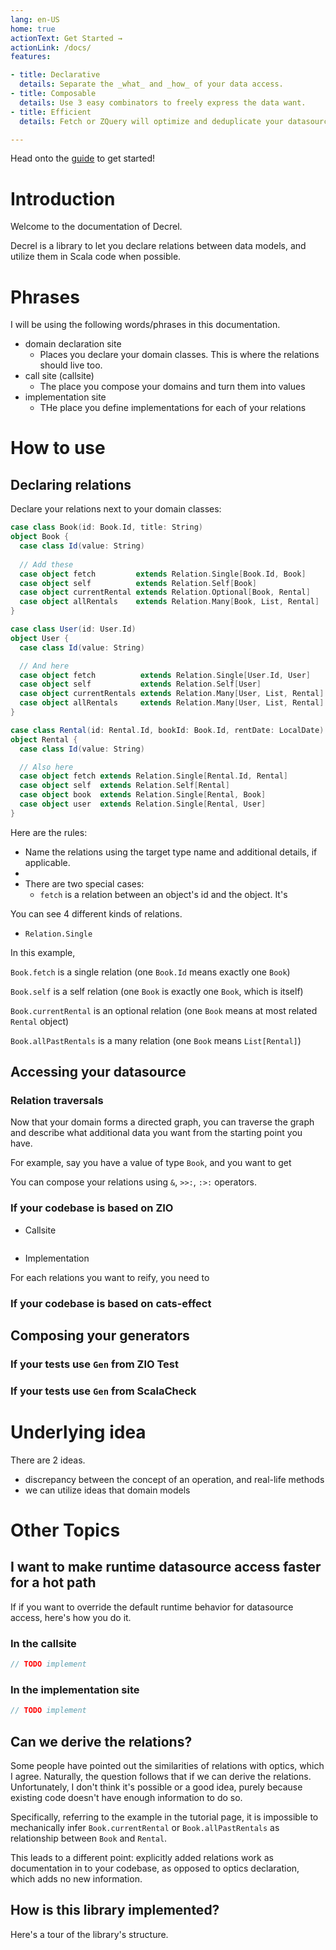 ```yaml
---
lang: en-US
home: true
actionText: Get Started →
actionLink: /docs/
features:

- title: Declarative
  details: Separate the _what_ and _how_ of your data access.
- title: Composable
  details: Use 3 easy combinators to freely express the data want.
- title: Efficient
  details: Fetch or ZQuery will optimize and deduplicate your datasource calls by default.

---
```


Head onto the [guide](guide) to get started!

# Introduction

Welcome to the documentation of Decrel.

Decrel is a library to let you declare relations between data models,
and utilize them in Scala code when possible.

# Phrases

I will be using the following words/phrases in this documentation.

- domain declaration site
  - Places you declare your domain classes. This is where the relations should live too.
- call site (callsite)
  - The place you compose your domains and turn them into values
- implementation site
  - THe place you define implementations for each of your relations

# How to use

## Declaring relations

Declare your relations next to your domain classes:

```scala
case class Book(id: Book.Id, title: String)
object Book {
  case class Id(value: String)
  
  // Add these
  case object fetch         extends Relation.Single[Book.Id, Book]
  case object self          extends Relation.Self[Book]
  case object currentRental extends Relation.Optional[Book, Rental]
  case object allRentals    extends Relation.Many[Book, List, Rental]
}

case class User(id: User.Id)
object User {
  case class Id(value: String)

  // And here
  case object fetch          extends Relation.Single[User.Id, User]
  case object self           extends Relation.Self[User]
  case object currentRentals extends Relation.Many[User, List, Rental]
  case object allRentals     extends Relation.Many[User, List, Rental]
}

case class Rental(id: Rental.Id, bookId: Book.Id, rentDate: LocalDate)
object Rental {
  case class Id(value: String)

  // Also here
  case object fetch extends Relation.Single[Rental.Id, Rental]
  case object self  extends Relation.Self[Rental]
  case object book  extends Relation.Single[Rental, Book]
  case object user  extends Relation.Single[Rental, User]
}
```

Here are the rules:
- Name the relations using the target type name and additional details,
  if applicable. 
- 
- There are two special cases:
  - `fetch` is a relation between an object's id and the object. It's 

You can see 4 different kinds of relations.
- `Relation.Single`


In this example, 

`Book.fetch` is a single relation (one `Book.Id` means exactly one `Book`)

`Book.self` is a self relation (one `Book` is exactly one `Book`, which is itself)

`Book.currentRental` is an optional relation (one `Book` means at most related `Rental` 
object)

`Book.allPastRentals` is a many relation (one `Book` means `List[Rental]`)


## Accessing your datasource

### Relation traversals

Now that your domain forms a directed graph, you can traverse the graph and
describe what additional data you want from the starting point you have.

For example, say you have a value of type `Book`, and you want to get 



You can compose your relations using `&`, `>>:`, `:>:` operators.



### If your codebase is based on ZIO

- Callsite

```scala

```

- Implementation

For each relations you want to reify, you need to 


### If your codebase is based on cats-effect

[//]: # (TODO write this section)

## Composing your generators

[//]: # (TODO write this section)

### If your tests use `Gen` from ZIO Test

[//]: # (TODO write this section)

### If your tests use `Gen` from ScalaCheck

[//]: # (TODO write this section)

# Underlying idea

There are 2 ideas.

- discrepancy between the concept of an operation, and real-life methods
- we can utilize ideas that domain models

# Other Topics

## I want to make runtime datasource access faster for a hot path

If if you want to override the default runtime behavior for datasource access, 
here's how you do it.

### In the callsite

```scala
// TODO implement
```

### In the implementation site

```scala
// TODO implement
```

## Can we derive the relations?

Some people have pointed out the similarities of relations with optics, which I agree.
Naturally, the question follows that if we can derive the relations. Unfortunately, 
I don't think it's possible or a good idea, purely because existing code doesn't have 
enough information to do so.

Specifically, referring to the example in the tutorial page, it is impossible to 
mechanically infer `Book.currentRental` or `Book.allPastRentals` as relationship 
between `Book` and `Rental`.

This leads to a different point: explicitly added relations work as documentation in
to your codebase, as opposed to optics declaration, which adds no new information.

## How is this library implemented?

Here's a tour of the library's structure.



